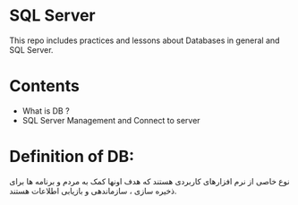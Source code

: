 # SQL Server
This repo includes practices and lessons about Databases in general and SQL Server.

# Contents 

- What is DB ? 
- SQL Server Management and Connect to server

# Definition of DB:
نوع خاصی از نرم افزارهای کاربردی هستند که هدف اونها کمک به مردم  و برنامه ها برای ذخیره سازی ، سازماندهی و بازیابی اطلاعات هستند.